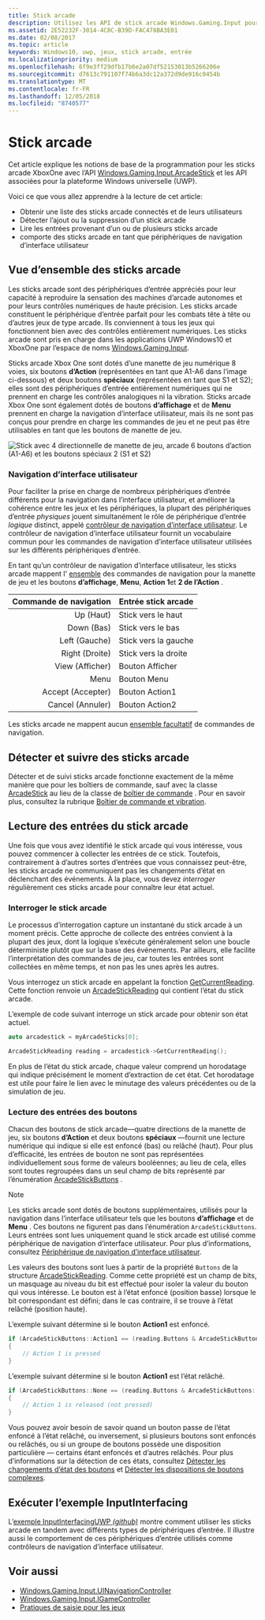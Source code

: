 ```yaml
---
title: Stick arcade
description: Utilisez les API de stick arcade Windows.Gaming.Input pour détecter les sticks arcade et lire leurs entrées.
ms.assetid: 2E52232F-3014-4C8C-B39D-FAC478BA3E01
ms.date: 02/08/2017
ms.topic: article
keywords: Windows10, uwp, jeux, stick arcade, entrée
ms.localizationpriority: medium
ms.openlocfilehash: 6f9e3ff29dfb17b6e2a07df52153013b5266206e
ms.sourcegitcommit: d7613c791107f74b6a3dc12a372d9de916c0454b
ms.translationtype: MT
ms.contentlocale: fr-FR
ms.lasthandoff: 12/05/2018
ms.locfileid: "8740577"
---
```

# <a name="arcade-stick"></a>Stick arcade

Cet article explique les notions de base de la programmation pour les sticks arcade XboxOne avec l’API [Windows.Gaming.Input.ArcadeStick][arcadestick] et les API associées pour la plateforme Windows universelle (UWP).

Voici ce que vous allez apprendre à la lecture de cet article:

* Obtenir une liste des sticks arcade connectés et de leurs utilisateurs
* Détecter l’ajout ou la suppression d’un stick arcade
* Lire les entrées provenant d’un ou de plusieurs sticks arcade
* comporte des sticks arcade en tant que périphériques de navigation d’interface utilisateur

## <a name="arcade-stick-overview"></a>Vue d’ensemble des sticks arcade

Les sticks arcade sont des périphériques d’entrée appréciés pour leur capacité à reproduire la sensation des machines d’arcade autonomes et pour leurs contrôles numériques de haute précision. Les sticks arcade constituent le périphérique d’entrée parfait pour les combats tête à tête ou d’autres jeux de type arcade. Ils conviennent à tous les jeux qui fonctionnent bien avec des contrôles entièrement numériques. Les sticks arcade sont pris en charge dans les applications UWP Windows10 et XboxOne par l’espace de noms [Windows.Gaming.Input][].

Sticks arcade Xbox One sont dotés d’une manette de jeu numérique 8 voies, six boutons **d’Action** (représentées en tant que A1-A6 dans l’image ci-dessous) et deux boutons **spéciaux** (représentées en tant que S1 et S2); elles sont des périphériques d’entrée entièrement numériques qui ne prennent en charge les contrôles analogiques ni la vibration. Sticks arcade Xbox One sont également dotés de boutons **d’affichage** et de **Menu** prennent en charge la navigation d’interface utilisateur, mais ils ne sont pas conçus pour prendre en charge les commandes de jeu et ne peut pas être utilisables en tant que les boutons de manette de jeu.

![Stick avec 4 directionnelle de manette de jeu, arcade 6 boutons d’action (A1-A6) et les boutons spéciaux 2 (S1 et S2)](images/arcade-stick-1.png)

### <a name="ui-navigation"></a>Navigation d’interface utilisateur

Pour faciliter la prise en charge de nombreux périphériques d’entrée différents pour la navigation dans l’interface utilisateur, et améliorer la cohérence entre les jeux et les périphériques, la plupart des périphériques d’entrée _physiques_ jouent simultanément le rôle de périphérique d’entrée _logique_ distinct, appelé [contrôleur de navigation d’interface utilisateur](ui-navigation-controller.md). Le contrôleur de navigation d’interface utilisateur fournit un vocabulaire commun pour les commandes de navigation d’interface utilisateur utilisées sur les différents périphériques d’entrée.

En tant qu’un contrôleur de navigation d’interface utilisateur, les sticks arcade mappent l' [ensemble](ui-navigation-controller.md#required-set) des commandes de navigation pour la manette de jeu et les boutons **d’affichage**, **Menu**, **Action 1**et **2 de l’Action** .

| Commande de navigation | Entrée stick arcade  |
| ------------------:| ------------------- |
|                 Up (Haut) | Stick vers le haut            |
|               Down (Bas) | Stick vers le bas          |
|               Left (Gauche) | Stick vers la gauche          |
|              Right (Droite) | Stick vers la droite         |
|               View (Afficher) | Bouton Afficher         |
|               Menu | Bouton Menu         |
|             Accept (Accepter) | Bouton Action1     |
|             Cancel (Annuler) | Bouton Action2     |

Les sticks arcade ne mappent aucun [ensemble facultatif](ui-navigation-controller.md#optional-set) de commandes de navigation.

## <a name="detect-and-track-arcade-sticks"></a>Détecter et suivre des sticks arcade

Détecter et de suivi sticks arcade fonctionne exactement de la même manière que pour les boîtiers de commande, sauf avec la classe [ArcadeStick][] au lieu de la classe de [boîtier de commande](https://docs.microsoft.com/uwp/api/Windows.Gaming.Input.Gamepad) . Pour en savoir plus, consultez la rubrique [Boîtier de commande et vibration](gamepad-and-vibration.md).

<!-- Arcade sticks are managed by the system, therefore you don't have to create or initialize them. The system provides a list of connected arcades sticks and events to notify you when an arcade stick is added or removed.

### The arcade sticks list

The [ArcadeStick][] class provides a static property, [ArcadeSticks][], which is a read-only list of arcade sticks that are currently connected. Because you might only be interested in some of the connected arcade sticks, it's recommended that you maintain your own collection instead of accessing them through the `ArcadeSticks` property.

The following example copies all connected arcade sticks into a new collection. Note that because other threads in the background will be accessing this collection (in the [ArcadeStickAdded][] and [ArcadeStickRemoved][] events), you need to place a lock around any code that reads or updates the collection.

```cpp
auto myArcadeSticks = ref new Vector<ArcadeStick^>();
critical_section myLock{};

for (auto arcadeStick : ArcadeStick::ArcadeSticks)
{
    // Check if the arcade stick is already in myArcadeSticks; if it isn't, add
    // it.
    critical_section::scoped_lock lock{ myLock };
    auto it = std::find(begin(myArcadeSticks), end(myArcadeSticks), arcadeStick);

    if (it == end(myArcadeSticks))
    {
        // This code assumes that you're interested in all arcade sticks.
        myArcadeSticks->Append(arcadeStick);
    }
}
```

### Adding and removing arcade sticks

When an arcade stick is added or removed the [ArcadeStickAdded][] and [ArcadeStickRemoved][] events are raised. You can register handlers for these events to keep track of the arcade sticks that are currently connected.

The following example starts tracking an arcade stick that's been added.

```cpp
ArcadeStick::ArcadeStickAdded += ref new EventHandler<ArcadeStick^>(Platform::Object^, ArcadeStick^ args)
{
    // Check if the just-added arcade stick is already in myArcadeSticks; if it
    // isn't, add it.
    critical_section::scoped_lock lock{ myLock };
    auto it = std::find(begin(myGamepads), end(myGamepads), args);

    // This code assumes that you're interested in all new arcade sticks.
    myArcadeSticks->Append(args);
}
```

The following example stops tracking an arcade stick that's been removed.

```cpp
ArcadeStick::ArcadeStickRemoved += ref new EventHandler<ArcadeStick^>(Platform::Object^, ArcadeStick^ args)
{
    unsigned int indexRemoved;

    if(myArcadeSticks->IndexOf(args, &indexRemoved))
    {
        myArcadeSticks->RemoveAt(indexRemoved);
    }
}
```

### Users and headsets

Each arcade stick can be associated with a user account to link their identity to their gameplay, and can have a headset attached to facilitate voice chat or in-game features. To learn more about working with users and headsets, see [Tracking users and their devices](input-practices-for-games.md#tracking-users-and-their-devices) and [Headset](headset.md). -->

## <a name="reading-the-arcade-stick"></a>Lecture des entrées du stick arcade

Une fois que vous avez identifié le stick arcade qui vous intéresse, vous pouvez commencer à collecter les entrées de ce stick. Toutefois, contrairement à d’autres sortes d’entrées que vous connaissez peut-être, les sticks arcade ne communiquent pas les changements d’état en déclenchant des événements. À la place, vous devez _interroger_ régulièrement ces sticks arcade pour connaître leur état actuel.

### <a name="polling-the-arcade-stick"></a>Interroger le stick arcade

Le processus d’interrogation capture un instantané du stick arcade à un moment précis. Cette approche de collecte des entrées convient à la plupart des jeux, dont la logique s’exécute généralement selon une boucle déterministe plutôt que sur la base des événements. Par ailleurs, elle facilite l’interprétation des commandes de jeu, car toutes les entrées sont collectées en même temps, et non pas les unes après les autres.

Vous interrogez un stick arcade en appelant la fonction [GetCurrentReading][]. Cette fonction renvoie un [ArcadeStickReading][] qui contient l’état du stick arcade.

L’exemple de code suivant interroge un stick arcade pour obtenir son état actuel.

```cpp
auto arcadestick = myArcadeSticks[0];

ArcadeStickReading reading = arcadestick->GetCurrentReading();
```

En plus de l’état du stick arcade, chaque valeur comprend un horodatage qui indique précisément le moment d’extraction de cet état. Cet horodatage est utile pour faire le lien avec le minutage des valeurs précédentes ou de la simulation de jeu.

### <a name="reading-the-buttons"></a>Lecture des entrées des boutons

Chacun des boutons de stick arcade&mdash;quatre directions de la manette de jeu, six boutons **d’Action** et deux boutons **spéciaux** &mdash;fournit une lecture numérique qui indique si elle est enfoncé (bas) ou relâché (haut). Pour plus d’efficacité, les entrées de bouton ne sont pas représentées individuellement sous forme de valeurs booléennes; au lieu de cela, elles sont toutes regroupées dans un seul champ de bits représenté par l’énumération [ArcadeStickButtons][] .

> [!NOTE]
> Les sticks arcade sont dotés de boutons supplémentaires, utilisés pour la navigation dans l’interface utilisateur tels que les boutons **d’affichage** et de **Menu** . Ces boutons ne figurent pas dans l’énumération `ArcadeStickButtons`. Leurs entrées sont lues uniquement quand le stick arcade est utilisé comme périphérique de navigation d’interface utilisateur. Pour plus d’informations, consultez [Périphérique de navigation d’interface utilisateur](ui-navigation-controller.md).

Les valeurs des boutons sont lues à partir de la propriété `Buttons` de la structure [ArcadeStickReading][]. Comme cette propriété est un champ de bits, un masquage au niveau du bit est effectué pour isoler la valeur du bouton qui vous intéresse. Le bouton est à l’état enfoncé (position basse) lorsque le bit correspondant est défini; dans le cas contraire, il se trouve à l’état relâché (position haute).

L’exemple suivant détermine si le bouton **Action1** est enfoncé.

```cpp
if (ArcadeStickButtons::Action1 == (reading.Buttons & ArcadeStickButtons::Action1))
{
    // Action 1 is pressed
}
```

L’exemple suivant détermine si le bouton **Action1** est l’état relâché.

```cpp
if (ArcadeStickButtons::None == (reading.Buttons & ArcadeStickButtons::Action1))
{
    // Action 1 is released (not pressed)
}
```

Vous pouvez avoir besoin de savoir quand un bouton passe de l’état enfoncé à l’état relâché, ou inversement, si plusieurs boutons sont enfoncés ou relâchés, ou si un groupe de boutons possède une disposition particulière &mdash; certains étant enfoncés et d’autres relâchés. Pour plus d’informations sur la détection de ces états, consultez [Détecter les changements d’état des boutons](input-practices-for-games.md#detecting-button-transitions) et [Détecter les dispositions de boutons complexes](input-practices-for-games.md#detecting-complex-button-arrangements).

## <a name="run-the-inputinterfacing-sample"></a>Exécuter l’exemple InputInterfacing

L’[exemple InputInterfacingUWP _(github)_](https://github.com/Microsoft/Xbox-ATG-Samples/tree/master/Samples/System/InputInterfacingUWP) montre comment utiliser les sticks arcade en tandem avec différents types de périphériques d’entrée. Il illustre aussi le comportement de ces périphériques d’entrée utilisés comme contrôleurs de navigation d’interface utilisateur.

## <a name="see-also"></a>Voir aussi

* [Windows.Gaming.Input.UINavigationController][]
* [Windows.Gaming.Input.IGameController][]
* [Pratiques de saisie pour les jeux](input-practices-for-games.md)

[Windows.Gaming.Input]: https://msdn.microsoft.com/library/windows/apps/windows.gaming.input.aspx
[Windows.Gaming.Input.IGameController]: https://msdn.microsoft.com/library/windows/apps/windows.gaming.input.igamecontroller.aspx
[Windows.Gaming.Input.UINavigationController]: https://msdn.microsoft.com/library/windows/apps/windows.gaming.input.uinavigationcontroller.aspx
[arcadestick]: https://msdn.microsoft.com/library/windows/apps/windows.gaming.input.arcadestick.aspx
[arcadesticks]: https://msdn.microsoft.com/library/windows/apps/windows.gaming.input.arcadestick.arcadesticks.aspx
[arcadestickadded]: https://msdn.microsoft.com/library/windows/apps/windows.gaming.input.arcadestick.arcadestickadded.aspx
[arcadestickremoved]: https://msdn.microsoft.com/library/windows/apps/windows.gaming.input.arcadestick.arcadestickremoved.aspx
[getcurrentreading]: https://msdn.microsoft.com/library/windows/apps/windows.gaming.input.arcadestick.getcurrentreading.aspx
[arcadestickreading]: https://msdn.microsoft.com/library/windows/apps/windows.gaming.input.arcadestickreading.aspx
[arcadestickbuttons]: https://msdn.microsoft.com/library/windows/apps/windows.gaming.input.arcadestickbuttons.aspx
